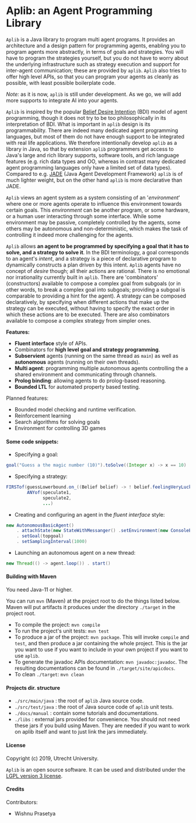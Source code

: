 # Aplib: an Agent Programming Library

`Aplib` is a Java library to program multi agent programs. It provides an architecture and a design pattern for programming agents, enabling you to program agents more abstractly, in terms of goals and strategies. You will have to program the strategies yourself, but you do not have to worry about the underlying infrastructure such as strategy execution and support for inter-agent communication; these are provided by `aplib`. `Aplib` also tries to offer high level APIs, so that you can program
your agents as cleanly as possible, with least possible boilerplate code.

_Note:_ as it is now, `aplib` is still under development. As we go, we will add more supports to integrate AI into your agents.

`Aplib` is inspired by the popular [Belief Desire Intention](https://en.wikipedia.org/wiki/Belief%E2%80%93desire%E2%80%93intention_software_model) (BDI) model of agent programming, though it does not try to be too philosophically in its interpretation of BDI. What is important in `aplib` design is its programmability. There are indeed many dedicated agent programming languages, but most of them do not have enough support to be integrated with real life applications. We therefore intentionally develop `aplib` as a library in Java, so that by extension `aplib` programmers get access to Java's large and rich library supports, software tools, and rich language features (e.g. rich data types and OO, whereas in contrast many dedicated agent programming languages only have a limited set of data types).
Compared to e.g. [JADE](https://jade.tilab.com/) (Java Agent Development Framework) `aplib` is of much lighter weight, but on the other hand `aplib` is more declarative than JADE.

`Aplib` views an agent system as a system consisting of an '_environment_' where one or more agents operate to influence this environment towards certain goals. This _environment_ can be another program, or some hardware, or a human user interacting through some interface. While some environment may be passive, completely controlled by the agents, some others may be autonomous and non-deterministic, which makes the task of controlling it indeed more challenging for the agents.

`Aplib` allows **an agent to be programmed by specifying a goal that it has to solve, and a strategy to solve it**. In the BDI terminology, a goal corresponds to an agent's _intent_, and a strategy is a piece of declarative program to dynamically constructs a plan driven by this intent. `Aplib` agents have no concept of _desire_ though; all their actions are rational. There is no emotional nor irrationality currently built in `aplib`. There are 'combinators' (constructors) available to compose a complex goal from subgoals (or in other words, to break a complex goal into subgoals; providing a subgoal is
comparable to providing a hint for the agent). A strategy can be composed declaratively, by specifying when different actions that make up the strategy can be executed, without having to specify the exact order in which these actions are to be executed. There are also combinators available to compose a complex strategy from simpler ones.

**Features:**

* **Fluent interface** style of APIs.
* Combinators for **high level goal and strategy programming**.
* **Subservient** agents (running on the same thread as `main`) as well as **autonomous** agents (running on their own threads).
* **Multi agent**: programming multiple autonomous agents controlling the a shared environment and communicating through channels.
* **Prolog binding**: allowing agents to do prolog-based reasoning.
* **Bounded LTL** for automated property based testing.


Planned features:

* Bounded model checking and runtime verification.
* Reinforcement learning
* Search algorithms for solving goals
* Environment for controlling 3D games


#### Some code snippets:

* Specifying a goal:

```java
goal("Guess a the magic number (10)").toSolve((Integer x) -> x == 10)
```

* Specifying a strategy:

```java
FIRSTof(guessLowerbound.on_((Belief belief) -> ! belief.feelingVeryLucky() ,
        ANYof(speculate1,
              speculate2,
              ...)
```        

* Creating and configuring an agent in the _fluent interface_ style:

```java
new AutonomousBasicAgent()
    . attachState(new StateWithMessanger() .setEnvironment(new ConsoleEnvironment()))
    . setGoal(topgoal)
    . setSamplingInterval(1000)
```

* Launching an autonomous agent on a new thread:

```java
new Thread(() -> agent.loop()) . start()
```

#### Building with Maven

You need Java-11 or higher.

You can run `mvn` (Maven) at the project root to do the things listed below. Maven will put artifacts it produces under the directory `./target` in the project root.

* To compile the project: `mvn compile`
* To run the project's unit tests: `mvn test`
* To produce a jar of the project: `mvn package`. This will invoke `compile` and `test`, and then produce a jar containing the whole project. This is the jar you want to use if you want to include in your own project if you want to use `aplib`.
* To generate the javadoc APIs documentation: `mvn javadoc:javadoc`. The resulting documentations can be found in `./target/site/apicdocs`.
* To clean `./target`: `mvn clean`

#### Projects dir. structure

* `./src/main/java` : the root of `aplib` Java source code.
* `./src/test/java` : the root of Java source code of `aplib` unit tests.
* `./docs/manual` : contain some tutorials and documentations.
* `./libs` : external jars provided for convenience. You should not need these jars if you build using Maven. They are needed if you want to work on aplib itself and want to just link the jars immediately.

#### License

Copyright (c) 2019, Utrecht University.

`Aplib` is an open source software. It can be used and distributed under the
[LGPL version 3 license](./lgpl-3.0.md).

#### Credits

Contributors:
* Wishnu Prasetya
